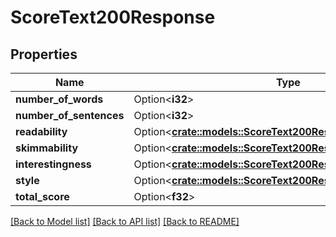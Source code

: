 # ScoreText200Response

## Properties

Name | Type | Description | Notes
------------ | ------------- | ------------- | -------------
**number_of_words** | Option<**i32**> |  | [optional]
**number_of_sentences** | Option<**i32**> |  | [optional]
**readability** | Option<[**crate::models::ScoreText200ResponseReadability**](scoreText_200_response_readability.md)> |  | [optional]
**skimmability** | Option<[**crate::models::ScoreText200ResponseSkimmability**](scoreText_200_response_skimmability.md)> |  | [optional]
**interestingness** | Option<[**crate::models::ScoreText200ResponseInterestingness**](scoreText_200_response_interestingness.md)> |  | [optional]
**style** | Option<[**crate::models::ScoreText200ResponseStyle**](scoreText_200_response_style.md)> |  | [optional]
**total_score** | Option<**f32**> |  | [optional]

[[Back to Model list]](../README.md#documentation-for-models) [[Back to API list]](../README.md#documentation-for-api-endpoints) [[Back to README]](../README.md)


